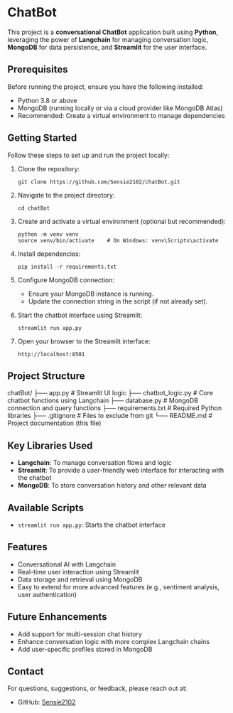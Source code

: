 # ChatBot

This project is a **conversational ChatBot** application built using **Python**, leveraging the power of **Langchain** for managing conversation logic, **MongoDB** for data persistence, and **Streamlit** for the user interface.

## Prerequisites

Before running the project, ensure you have the following installed:

- Python 3.8 or above
- MongoDB (running locally or via a cloud provider like MongoDB Atlas)
- Recommended: Create a virtual environment to manage dependencies

## Getting Started

Follow these steps to set up and run the project locally:

1. Clone the repository:
   ```
   git clone https://github.com/Sensie2102/chatBot.git
   ```
2. Navigate to the project directory:
   ```
   cd chatBot
   ```
3. Create and activate a virtual environment (optional but recommended):
   ```
   python -m venv venv
   source venv/bin/activate    # On Windows: venv\Scripts\activate
   ```
4. Install dependencies:
   ```
   pip install -r requirements.txt
   ```
5. Configure MongoDB connection:

   - Ensure your MongoDB instance is running.
   - Update the connection string in the script (if not already set).

6. Start the chatbot interface using Streamlit:
   ```
   streamlit run app.py
   ```
7. Open your browser to the Streamlit interface:
   ```
   http://localhost:8501
   ```

## Project Structure

chatBot/ ├── app.py # Streamlit UI logic ├── chatbot_logic.py # Core chatbot functions using Langchain ├── database.py # MongoDB connection and query functions ├── requirements.txt # Required Python libraries ├── .gitignore # Files to exclude from git └── README.md # Project documentation (this file)

## Key Libraries Used

- **Langchain**: To manage conversation flows and logic
- **Streamlit**: To provide a user-friendly web interface for interacting with the chatbot
- **MongoDB**: To store conversation history and other relevant data

## Available Scripts

- `streamlit run app.py`: Starts the chatbot interface

## Features

- Conversational AI with Langchain
- Real-time user interaction using Streamlit
- Data storage and retrieval using MongoDB
- Easy to extend for more advanced features (e.g., sentiment analysis, user authentication)

## Future Enhancements

- Add support for multi-session chat history
- Enhance conversation logic with more complex Langchain chains
- Add user-specific profiles stored in MongoDB

## Contact

For questions, suggestions, or feedback, please reach out at:

- GitHub: [Sensie2102](https://github.com/Sensie2102)
